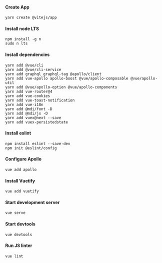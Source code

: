 
#### Create App
```
yarn create @vitejs/app
```

#### Install node LTS
```
npm install -g n
sudo n lts
```

#### Install dependencies
```
yarn add @vue/cli
yarn add @vue/cli-service
yarn add graphql graphql-tag @apollo/client
yarn add vue-apollo apollo-boost @vue/apollo-composable @vue/apollo-util
yarn add @vue/apollo-option @vue/apollo-components
yarn add vue-router@4
yarn add vue-cookies
yarn add vue-toast-notification
yarn add vue-i18n
yarn add @mdi/font -D
yarn add @mdi/js -D
yarn add vuex@next --save
yarn add vuex-persistedstate
```

#### Install eslint
```
npm install eslint --save-dev
npm init @eslint/config
```

#### Configure Apollo
```
vue add apollo
```

#### Install Vuetify
```
vue add vuetify
```

#### Start development server
```
vue serve
```

#### Start devtools
```
vue devtools
```

#### Run JS linter
```
vue lint
```
